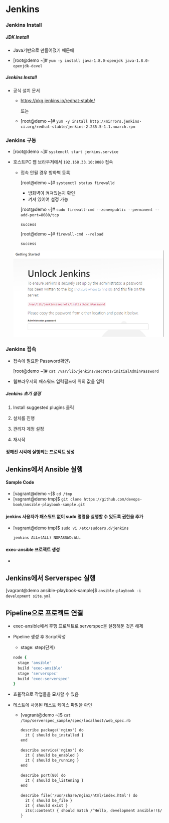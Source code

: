 # Jenkins

### Jenkins Install

##### JDK Install

- Java기반으로 만들어졌기 때문에

- [root@demo ~]# `yum -y install java-1.8.0-openjdk java-1.8.0-openjdk-devel`



##### Jenkins Install

- 공식 설치 문서

  - https://pkg.jenkins.io/redhat-stable/

    또는

  - [root@demo ~]# `yum -y install http://mirrors.jenkins-ci.org/redhat-stable/jenkins-2.235.5-1.1.noarch.rpm`



### Jenkins 구동

- [root@demo ~]# `systemctl start jenkins.service`

- 호스트PC 웹 브라우저에서 `192.168.33.10:8080` 접속

  - 접속 안될 경우 방화벽 등록

    [root@demo ~]# `systemctl status firewalld`

    - 방화벽이 켜져있는지 확인
    - 켜져 있어여 설정 가능

    [root@demo ~]# `sudo firewall-cmd --zone=public --permanent --add-port=8080/tcp`

    ```
    success
    ```

    [root@demo ~]# `firewall-cmd --reload`

    ```
    success
    ```

   <img src="..\img\image-20200911145341234.png" alt="image-20200911145341234" style="zoom:67%;" />

### Jenkins 접속

- 접속에 필요한 Password확인\

  [root@demo ~]# `cat /var/lib/jenkins/secrets/initialAdminPassword`

- 웹브라우저의 패스워드 입력필드에 위의 값을 입력



##### Jenkins 초기 설정

1. Install suggested plugins 클릭

2. 설치를 진행

3. 관리자 계정 설정
4. 재시작







#### 정해진 시각에 실행되는 프로젝트 생성



## Jenkins에서 Ansible 실행

#### Sample Code

- [vagrant@demo ~]$ `cd /tmp`
- [vagrant@demo tmp]$ `git clone https://github.com/devops-book/ansible-playbook-sample.git`



####  **jenkins 사용자가 패스워드 없이 sudo 명령을 실행할 수 있도록 권한을 추가**

- [vagrant@demo tmp]$ `sudo vi /etc/sudoers.d/jenkins`

  ```
  jenkins ALL=(ALL) NOPASSWD:ALL
  ```



#### exec-ansible 프로젝트 생성

- 





## Jenkins에서 Serverspec 실행

[vagrant@demo ansible-playbook-sample]$ `ansible-playbook -i development site.yml`





## Pipeline으로 프로젝트 연결

- exec-ansible에서 후행 프로젝트로 serverspec을 설정해둔 것은 해제

- Pipeline 생성 후 Script작성

  - stage: step(단계)

  ```j
  node {
  	stage 'ansible'
  	build 'exec-ansible'
  	stage 'serverspec'
  	build 'exec-serverspec'
  }
  ```

- 효율적으로 작업들을 묘사할 수 있음





- 테스트에 사용된 테스트 케이스 파일을 확인

  - [vagrant@demo ~]$ `cat /tmp/serverspec_sample/spec/localhost/web_spec.rb`

    ```
    describe package('nginx') do
      it { should be_installed }
    end
    
    describe service('nginx') do
      it { should be_enabled }
      it { should be_running }
    end
    
    describe port(80) do
      it { should be_listening }
    end
    
    describe file('/usr/share/nginx/html/index.html') do
      it { should be_file }
      it { should exist }
      its(:content) { should match /^Hello, development ansible!!$/ }
    ```

    



